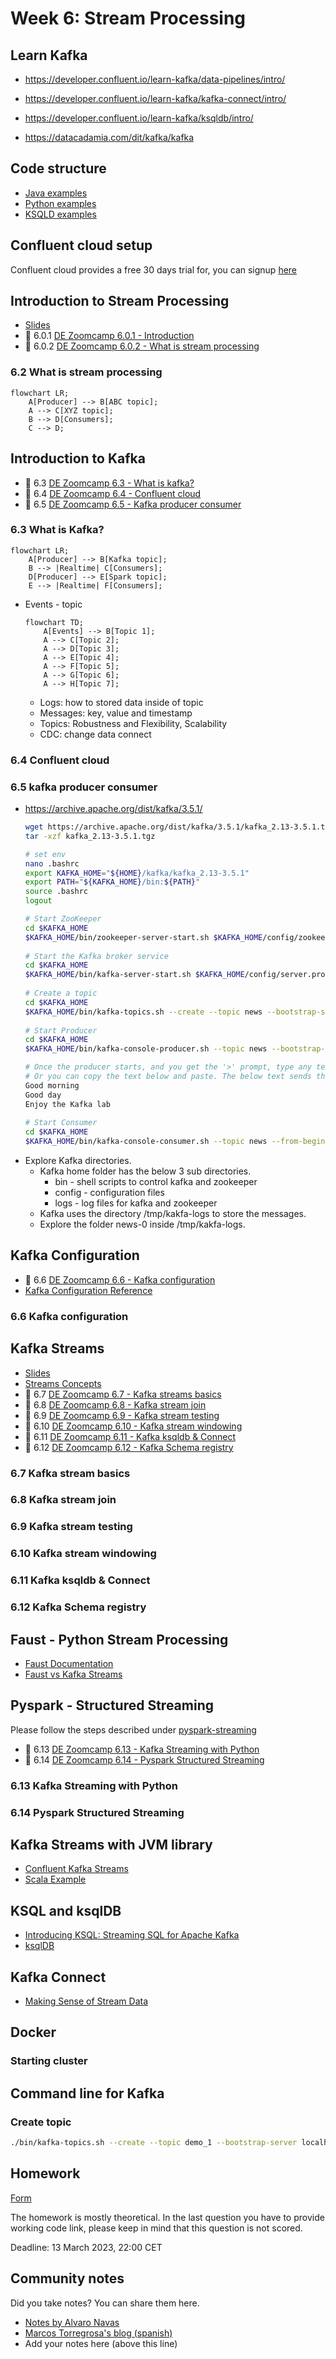 # Week 6: Stream Processing

## Learn Kafka
* https://developer.confluent.io/learn-kafka/data-pipelines/intro/
* https://developer.confluent.io/learn-kafka/kafka-connect/intro/
* https://developer.confluent.io/learn-kafka/ksqldb/intro/

* https://datacadamia.com/dit/kafka/kafka

## Code structure
* [Java examples](java)
* [Python examples](python)
* [KSQLD examples](ksqldb)

## Confluent cloud setup
Confluent cloud provides a free 30 days trial for, you can signup [here](https://www.confluent.io/confluent-cloud/tryfree/)

## Introduction to Stream Processing

- [Slides](https://docs.google.com/presentation/d/1bCtdCba8v1HxJ_uMm9pwjRUC-NAMeB-6nOG2ng3KujA/edit?usp=sharing)
- :movie_camera: 6.0.1 [DE Zoomcamp 6.0.1 - Introduction](https://www.youtube.com/watch?v=hfvju3iOIP0)
- :movie_camera: 6.0.2 [DE Zoomcamp 6.0.2 - What is stream processing](https://www.youtube.com/watch?v=WxTxKGcfA-k)

### 6.2 What is stream processing
```mermaid
flowchart LR;
    A[Producer] --> B[ABC topic];
    A --> C[XYZ topic];
    B --> D[Consumers];
    C --> D;
```
## Introduction to Kafka

- :movie_camera: 6.3 [DE Zoomcamp 6.3 - What is kafka?](https://www.youtube.com/watch?v=zPLZUDPi4AY)
- :movie_camera: 6.4 [DE Zoomcamp 6.4 - Confluent cloud](https://www.youtube.com/watch?v=ZnEZFEYKppw)
- :movie_camera: 6.5 [DE Zoomcamp 6.5 - Kafka producer consumer](https://www.youtube.com/watch?v=aegTuyxX7Yg)

### 6.3 What is Kafka?
```mermaid
flowchart LR;
    A[Producer] --> B[Kafka topic];
    B --> |Realtime| C[Consumers];
    D[Producer] --> E[Spark topic];
    E --> |Realtime| F[Consumers];
```
* Events - topic
  ```mermaid
  flowchart TD;
      A[Events] --> B[Topic 1];
      A --> C[Topic 2];
      A --> D[Topic 3];
      A --> E[Topic 4];
      A --> F[Topic 5];
      A --> G[Topic 6];
      A --> H[Topic 7];
  ```
  - Logs: how to stored data inside of topic
  - Messages: key, value and timestamp
  - Topics: Robustness and Flexibility, Scalability
  - CDC: change data connect
### 6.4 Confluent cloud
### 6.5 kafka producer consumer
* https://archive.apache.org/dist/kafka/3.5.1/
  ```bash
  wget https://archive.apache.org/dist/kafka/3.5.1/kafka_2.13-3.5.1.tgz
  tar -xzf kafka_2.13-3.5.1.tgz

  # set env
  nano .bashrc
  export KAFKA_HOME="${HOME}/kafka/kafka_2.13-3.5.1"
  export PATH="${KAFKA_HOME}/bin:${PATH}"
  source .bashrc
  logout

  # Start ZooKeeper
  cd $KAFKA_HOME
  $KAFKA_HOME/bin/zookeeper-server-start.sh $KAFKA_HOME/config/zookeeper.properties
    
  # Start the Kafka broker service
  cd $KAFKA_HOME
  $KAFKA_HOME/bin/kafka-server-start.sh $KAFKA_HOME/config/server.properties
    
  # Create a topic
  cd $KAFKA_HOME
  $KAFKA_HOME/bin/kafka-topics.sh --create --topic news --bootstrap-server localhost:9092
    
  # Start Producer
  cd $KAFKA_HOME
  $KAFKA_HOME/bin/kafka-console-producer.sh --topic news --bootstrap-server localhost:9092

  # Once the producer starts, and you get the '>' prompt, type any text message and press enter.
  # Or you can copy the text below and paste. The below text sends three messages to kafka.
  Good morning
  Good day
  Enjoy the Kafka lab
    
  # Start Consumer
  cd $KAFKA_HOME
  $KAFKA_HOME/bin/kafka-console-consumer.sh --topic news --from-beginning --bootstrap-server localhost:9092
  ```
* Explore Kafka directories.
  * Kafka home folder has the below 3 sub directories.
    - bin -	shell scripts to control kafka and zookeeper
    - config - configuration files
    - logs - log files for kafka and zookeeper
  * Kafka uses the directory /tmp/kakfa-logs to store the messages.
  * Explore the folder news-0 inside /tmp/kakfa-logs.

## Kafka Configuration

- :movie_camera: 6.6 [DE Zoomcamp 6.6 - Kafka configuration](https://www.youtube.com/watch?v=SXQtWyRpMKs)
- [Kafka Configuration Reference](https://docs.confluent.io/platform/current/installation/configuration/)

### 6.6 Kafka configuration

## Kafka Streams

- [Slides](https://docs.google.com/presentation/d/1fVi9sFa7fL2ZW3ynS5MAZm0bRSZ4jO10fymPmrfTUjE/edit?usp=sharing)
- [Streams Concepts](https://docs.confluent.io/platform/current/streams/concepts.html)
- :movie_camera: 6.7 [DE Zoomcamp 6.7 - Kafka streams basics](https://www.youtube.com/watch?v=dUyA_63eRb0)
- :movie_camera: 6.8 [DE Zoomcamp 6.8 - Kafka stream join](https://www.youtube.com/watch?v=NcpKlujh34Y)
- :movie_camera: 6.9 [DE Zoomcamp 6.9 - Kafka stream testing](https://www.youtube.com/watch?v=TNx5rmLY8Pk)
- :movie_camera: 6.10 [DE Zoomcamp 6.10 - Kafka stream windowing](https://www.youtube.com/watch?v=r1OuLdwxbRc)
- :movie_camera: 6.11 [DE Zoomcamp 6.11 - Kafka ksqldb & Connect](https://www.youtube.com/watch?v=DziQ4a4tn9Y)
- :movie_camera: 6.12 [DE Zoomcamp 6.12 - Kafka Schema registry](https://www.youtube.com/watch?v=tBY_hBuyzwI)

### 6.7 Kafka stream basics
### 6.8 Kafka stream join
### 6.9 Kafka stream testing
### 6.10 Kafka stream windowing
### 6.11 Kafka ksqldb & Connect
### 6.12 Kafka Schema registry

## Faust - Python Stream Processing


- [Faust Documentation](https://faust.readthedocs.io/en/latest/index.html)
- [Faust vs Kafka Streams](https://faust.readthedocs.io/en/latest/playbooks/vskafka.html)

## Pyspark - Structured Streaming
Please follow the steps described under [pyspark-streaming](python/streams-example/pyspark/README.md)
- :movie_camera: 6.13 [DE Zoomcamp 6.13 - Kafka Streaming with Python](https://www.youtube.com/watch?v=Y76Ez_fIvtk)
- :movie_camera: 6.14 [DE Zoomcamp 6.14 - Pyspark Structured Streaming](https://www.youtube.com/watch?v=5hRJ8-6Fpyk)

### 6.13 Kafka Streaming with Python
### 6.14 Pyspark Structured Streaming

## Kafka Streams with JVM library

- [Confluent Kafka Streams](https://kafka.apache.org/documentation/streams/)
- [Scala Example](https://github.com/AnkushKhanna/kafka-helper/tree/master/src/main/scala/kafka/schematest)

## KSQL and ksqlDB

- [Introducing KSQL: Streaming SQL for Apache Kafka](https://www.confluent.io/blog/ksql-streaming-sql-for-apache-kafka/)
- [ksqlDB](https://ksqldb.io/)

## Kafka Connect

- [Making Sense of Stream Data](https://medium.com/analytics-vidhya/making-sense-of-stream-data-b74c1252a8f5)

## Docker

### Starting cluster

## Command line for Kafka

### Create topic

```bash
./bin/kafka-topics.sh --create --topic demo_1 --bootstrap-server localhost:9092 --partitions 2
```

## Homework

[Form](https://forms.gle/rK7268U92mHJBpmW7)

The homework is mostly theoretical. In the last question you have to provide working code link, please keep in mind that this
question is not scored.

Deadline: 13 March 2023, 22:00 CET


## Community notes

Did you take notes? You can share them here.

* [Notes by Alvaro Navas](https://github.com/ziritrion/dataeng-zoomcamp/blob/main/notes/6_streaming.md )
* [Marcos Torregrosa's blog (spanish)](https://www.n4gash.com/2023/data-engineering-zoomcamp-semana-6-stream-processing/)
* Add your notes here (above this line)
